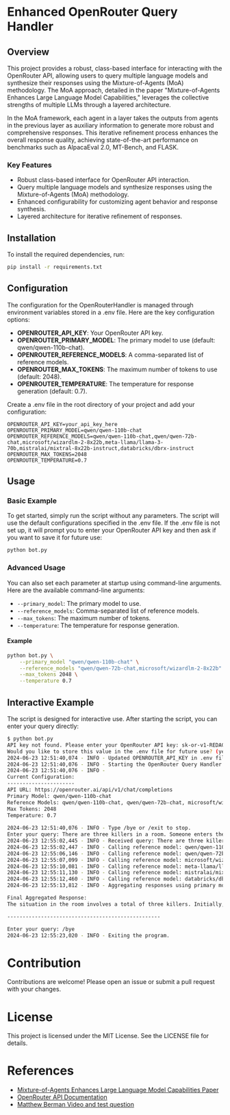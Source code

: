 # Enhanced OpenRouter Query Handler
## Overview
This project provides a robust, class-based interface for interacting with the OpenRouter API, allowing users to query multiple language models and synthesize their responses using the Mixture-of-Agents (MoA) methodology. The MoA approach, detailed in the paper "Mixture-of-Agents Enhances Large Language Model Capabilities," leverages the collective strengths of multiple LLMs through a layered architecture.

In the MoA framework, each agent in a layer takes the outputs from agents in the previous layer as auxiliary information to generate more robust and comprehensive responses. This iterative refinement process enhances the overall response quality, achieving state-of-the-art performance on benchmarks such as AlpacaEval 2.0, MT-Bench, and FLASK.

### Key Features
- Robust class-based interface for OpenRouter API interaction.
- Query multiple language models and synthesize responses using the Mixture-of-Agents (MoA) methodology.
- Enhanced configurability for customizing agent behavior and response synthesis.
- Layered architecture for iterative refinement of responses.

## Installation
To install the required dependencies, run:

```bash
pip install -r requirements.txt
```

## Configuration
The configuration for the OpenRouterHandler is managed through environment variables stored in a .env file. Here are the key configuration options:

- **OPENROUTER_API_KEY**: Your OpenRouter API key.
- **OPENROUTER_PRIMARY_MODEL**: The primary model to use (default: qwen/qwen-110b-chat).
- **OPENROUTER_REFERENCE_MODELS**: A comma-separated list of reference models.
- **OPENROUTER_MAX_TOKENS**: The maximum number of tokens to use (default: 2048).
- **OPENROUTER_TEMPERATURE**: The temperature for response generation (default: 0.7).

Create a .env file in the root directory of your project and add your configuration:

```properties
OPENROUTER_API_KEY=your_api_key_here
OPENROUTER_PRIMARY_MODEL=qwen/qwen-110b-chat
OPENROUTER_REFERENCE_MODELS=qwen/qwen-110b-chat,qwen/qwen-72b-chat,microsoft/wizardlm-2-8x22b,meta-llama/llama-3-70b,mistralai/mixtral-8x22b-instruct,databricks/dbrx-instruct
OPENROUTER_MAX_TOKENS=2048
OPENROUTER_TEMPERATURE=0.7
```

## Usage
### Basic Example
To get started, simply run the script without any parameters. The script will use the default configurations specified in the .env file. If the .env file is not set up, it will prompt you to enter your OpenRouter API key and then ask if you want to save it for future use:

```bash
python bot.py
```

### Advanced Usage
You can also set each parameter at startup using command-line arguments. Here are the available command-line arguments:

- `--primary_model`: The primary model to use.
- `--reference_models`: Comma-separated list of reference models.
- `--max_tokens`: The maximum number of tokens.
- `--temperature`: The temperature for response generation.

#### Example

```bash
python bot.py \
    --primary_model "qwen/qwen-110b-chat" \
    --reference_models "qwen/qwen-72b-chat,microsoft/wizardlm-2-8x22b" \
    --max_tokens 2048 \
    --temperature 0.7
```

## Interactive Example
The script is designed for interactive use. After starting the script, you can enter your query directly:

```bash
$ python bot.py
API key not found. Please enter your OpenRouter API key: sk-or-v1-REDACTED
Would you like to store this value in the .env file for future use? (yes/no/y/n): y
2024-06-23 12:51:40,074 - INFO - Updated OPENROUTER_API_KEY in .env file.
2024-06-23 12:51:40,076 - INFO - Starting the OpenRouter Query Handler.
2024-06-23 12:51:40,076 - INFO - 
Current Configuration:
----------------------
API URL: https://openrouter.ai/api/v1/chat/completions
Primary Model: qwen/qwen-110b-chat
Reference Models: qwen/qwen-110b-chat, qwen/qwen-72b-chat, microsoft/wizardlm-2-8x22b, meta-llama/llama-3-70b, mistralai/mixtral-8x22b-instruct, databricks/dbrx-instruct
Max Tokens: 2048
Temperature: 0.7
        
2024-06-23 12:51:40,076 - INFO - Type /bye or /exit to stop.
Enter your query: There are three killers in a room. Someone enters the room and kills one of them. Nobody leaves the room. How many killers are left in the room?
2024-06-23 12:55:02,445 - INFO - Received query: There are three killers in a room. Someone enters the room and kills one of them. Nobody leaves the room. How many killers are left in the room?
2024-06-23 12:55:02,447 - INFO - Calling reference model: qwen/qwen-110b-chat
2024-06-23 12:55:06,146 - INFO - Calling reference model: qwen/qwen-72b-chat
2024-06-23 12:55:07,099 - INFO - Calling reference model: microsoft/wizardlm-2-8x22b
2024-06-23 12:55:10,081 - INFO - Calling reference model: meta-llama/llama-3-70b
2024-06-23 12:55:11,130 - INFO - Calling reference model: mistralai/mixtral-8x22b-instruct
2024-06-23 12:55:12,460 - INFO - Calling reference model: databricks/dbrx-instruct
2024-06-23 12:55:13,812 - INFO - Aggregating responses using primary model: qwen/qwen-110b-chat

Final Aggregated Response:
The situation in the room involves a total of three killers. Initially, there were three killers present. When an individual entered and killed one of them, this new person also committed murder, thereby assuming the status of a killer. Consequently, while the composition of the group has changed with one killer being deceased, the total count of individuals who have committed a killing remains at three: the two surviving original killers and the newcomer who committed the act of murder.

--------------------------------------------------

Enter your query: /bye
2024-06-23 12:55:23,020 - INFO - Exiting the program.
```

# Contribution
Contributions are welcome! Please open an issue or submit a pull request with your changes.

# License
This project is licensed under the MIT License. See the LICENSE file for details.

# References
- [Mixture-of-Agents Enhances Large Language Model Capabilities Paper](https://arxiv.org/abs/2406.04692)
- [OpenRouter API Documentation](https://openrouter.ai/docs/quick-start)
- [Matthew Berman Video and test question](https://www.youtube.com/watch?v=aoikSxHXBYw)